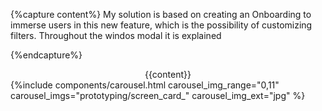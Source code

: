 {%capture content%}
My solution is based on creating an Onboarding to immerse users in this new feature, which is the possibility of customizing filters.
Throughout the windos modal it is explained







{%endcapture%}

<div class="section-theme">
    <div class="col-1" style="text-align: center; width: 45ch; margin: auto">
        <div>
        {{content}}
        </div>
    </div>
    {%include components/carousel.html
        carousel_img_range="0,11"
        carousel_imgs="prototyping/screen_card_"
        carousel_img_ext="jpg"
    %}
</div>
